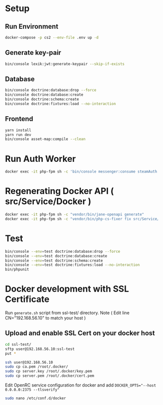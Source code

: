 # Setup

## Run Environment
```bash
docker-compose -p cs2 --env-file .env up -d
```

## Generate key-pair
```bash
bin/console lexik:jwt:generate-keypair --skip-if-exists
```

## Database
```bash
bin/console doctrine:database:drop --force
bin/console doctrine:database:create
bin/console doctrine:schema:create
bin/console doctrine:fixtures:load --no-interaction 
```

## Frontend
```bash
yarn install
yarn run dev
bin/console asset-map:compile --clean
```

# Run Auth Worker
```bash
docker exec -it php-fpm sh -c 'bin/console messenger:consume steamAuth -vv'
```

# Regenerating Docker API ( src/Service/Docker )
```bash
docker exec -it php-fpm sh -c "vendor/bin/jane-openapi generate"
docker exec -it php-fpm sh -c "vendor/bin/php-cs-fixer fix src/Service/Docker"
```

# Test
```bash
bin/console --env=test doctrine:database:drop --force
bin/console --env=test doctrine:database:create
bin/console --env=test doctrine:schema:create
bin/console --env=test doctrine:fixtures:load --no-interaction 
bin/phpunit
```

# Docker development with SSL Certificate
Run ```generate.sh``` script from ssl-test/ directory. Note ( Edit line CN="192.168.56.10" to match your host )

## Upload and enable SSL Cert on your docker host
```bash
cd ssl-test/
sftp user@192.168.56.10:ssl-test
put *

ssh user@192.168.56.10
sudo cp ca.pem /root/.docker/
sudo cp server.key /root/.docker/key.pem
sudo cp server.pem /root/.docker/cert.pem
```
Edit OpenRC service configuration for docker and add ```DOCKER_OPTS="--host 0.0.0.0:2375 --tlsverify"```
```bash
sudo nano /etc/conf.d/docker
```
